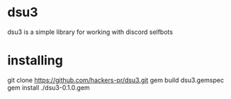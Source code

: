 # dsu3
dsu3 is a simple library for working with discord selfbots

# installing
git clone https://github.com/hackers-pr/dsu3.git
gem build dsu3.gemspec
gem install ./dsu3-0.1.0.gem

